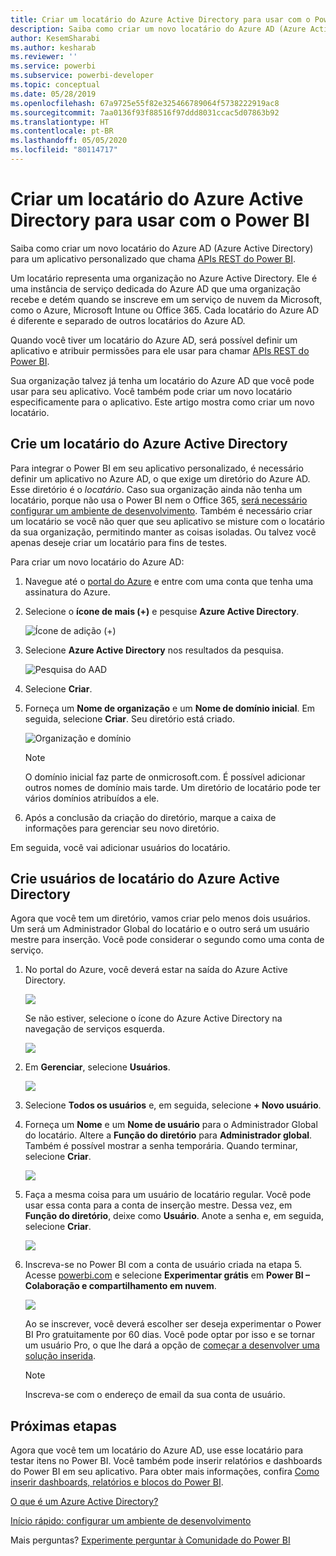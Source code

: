 ```yaml
---
title: Criar um locatário do Azure Active Directory para usar com o Power BI
description: Saiba como criar um novo locatário do Azure AD (Azure Active Directory) para um aplicativo personalizado que chama APIs REST do Power BI.
author: KesemSharabi
ms.author: kesharab
ms.reviewer: ''
ms.service: powerbi
ms.subservice: powerbi-developer
ms.topic: conceptual
ms.date: 05/28/2019
ms.openlocfilehash: 67a9725e55f82e325466789064f5738222919ac8
ms.sourcegitcommit: 7aa0136f93f88516f97ddd8031ccac5d07863b92
ms.translationtype: HT
ms.contentlocale: pt-BR
ms.lasthandoff: 05/05/2020
ms.locfileid: "80114717"
---
```

# <a name="create-an-azure-active-directory-tenant-to-use-with-power-bi"></a>Criar um locatário do Azure Active Directory para usar com o Power BI

Saiba como criar um novo locatário do Azure AD (Azure Active Directory) para um aplicativo personalizado que chama [APIs REST do Power BI](../automation/rest-api-reference.md).

Um locatário representa uma organização no Azure Active Directory. Ele é uma instância de serviço dedicada do Azure AD que uma organização recebe e detém quando se inscreve em um serviço de nuvem da Microsoft, como o Azure, Microsoft Intune ou Office 365. Cada locatário do Azure AD é diferente e separado de outros locatários do Azure AD.

Quando você tiver um locatário do Azure AD, será possível definir um aplicativo e atribuir permissões para ele usar para chamar [APIs REST do Power BI](../automation/rest-api-reference.md).

Sua organização talvez já tenha um locatário do Azure AD que você pode usar para seu aplicativo. Você também pode criar um novo locatário especificamente para o aplicativo. Este artigo mostra como criar um novo locatário.

## <a name="create-an-azure-active-directory-tenant"></a>Crie um locatário do Azure Active Directory

Para integrar o Power BI em seu aplicativo personalizado, é necessário definir um aplicativo no Azure AD, o que exige um diretório do Azure AD. Esse diretório é o *locatário*. Caso sua organização ainda não tenha um locatário, porque não usa o Power BI nem o Office 365, [será necessário configurar um ambiente de desenvolvimento](https://docs.microsoft.com/azure/active-directory/develop/active-directory-howto-tenant). Também é necessário criar um locatário se você não quer que seu aplicativo se misture com o locatário da sua organização, permitindo manter as coisas isoladas. Ou talvez você apenas deseje criar um locatário para fins de testes.

Para criar um novo locatário do Azure AD:

1. Navegue até o [portal do Azure](https://portal.azure.com) e entre com uma conta que tenha uma assinatura do Azure.

2. Selecione o **ícone de mais (+)** e pesquise **Azure Active Directory**.

    ![Ícone de adição (+)](media/create-an-azure-active-directory-tenant/new-directory.png)

3. Selecione **Azure Active Directory** nos resultados da pesquisa.

    ![Pesquisa do AAD](media/create-an-azure-active-directory-tenant/new-directory2.png)

4. Selecione **Criar**.

5. Forneça um **Nome de organização** e um **Nome de domínio inicial**. Em seguida, selecione **Criar**. Seu diretório está criado.

    ![Organização e domínio](media/create-an-azure-active-directory-tenant/organization-and-domain.png)

   > [!NOTE]
   > O domínio inicial faz parte de onmicrosoft.com. É possível adicionar outros nomes de domínio mais tarde. Um diretório de locatário pode ter vários domínios atribuídos a ele.

6. Após a conclusão da criação do diretório, marque a caixa de informações para gerenciar seu novo diretório.

Em seguida, você vai adicionar usuários do locatário.

## <a name="create-azure-active-directory-tenant-users"></a>Crie usuários de locatário do Azure Active Directory

Agora que você tem um diretório, vamos criar pelo menos dois usuários. Um será um Administrador Global do locatário e o outro será um usuário mestre para inserção. Você pode considerar o segundo como uma conta de serviço.

1. No portal do Azure, você deverá estar na saída do Azure Active Directory.

    ![](media/create-an-azure-active-directory-tenant/aad-flyout.png)

    Se não estiver, selecione o ícone do Azure Active Directory na navegação de serviços esquerda.

    ![](media/create-an-azure-active-directory-tenant/aad-service.png)

2. Em **Gerenciar**, selecione **Usuários**.

    ![](media/create-an-azure-active-directory-tenant/users-and-groups.png)

3. Selecione **Todos os usuários** e, em seguida, selecione **+ Novo usuário**.

4. Forneça um **Nome** e um **Nome de usuário** para o Administrador Global do locatário. Altere a **Função do diretório** para **Administrador global**. Também é possível mostrar a senha temporária. Quando terminar, selecione **Criar**.

    ![](media/create-an-azure-active-directory-tenant/global-admin.png)

5. Faça a mesma coisa para um usuário de locatário regular. Você pode usar essa conta para a conta de inserção mestre. Dessa vez, em **Função do diretório**, deixe como **Usuário**. Anote a senha e, em seguida, selecione **Criar**.

    ![](media/create-an-azure-active-directory-tenant/pbiembed-user.png)

6. Inscreva-se no Power BI com a conta de usuário criada na etapa 5. Acesse [powerbi.com](https://powerbi.microsoft.com/get-started/) e selecione **Experimentar grátis** em **Power BI – Colaboração e compartilhamento em nuvem**.

    ![](media/create-an-azure-active-directory-tenant/try-powerbi-free.png)

    Ao se inscrever, você deverá escolher ser deseja experimentar o Power BI Pro gratuitamente por 60 dias. Você pode optar por isso e se tornar um usuário Pro, o que lhe dará a opção de [começar a desenvolver uma solução inserida](embed-sample-for-customers.md).

   > [!NOTE]
   > Inscreva-se com o endereço de email da sua conta de usuário.

## <a name="next-steps"></a>Próximas etapas

Agora que você tem um locatário do Azure AD, use esse locatário para testar itens no Power BI. Você também pode inserir relatórios e dashboards do Power BI em seu aplicativo. Para obter mais informações, confira [Como inserir dashboards, relatórios e blocos do Power BI](embed-sample-for-customers.md).

[O que é um Azure Active Directory?](https://docs.microsoft.com/azure/active-directory/active-directory-whatis) 
 
[Início rápido: configurar um ambiente de desenvolvimento](https://docs.microsoft.com/azure/active-directory/develop/active-directory-howto-tenant)  

Mais perguntas? [Experimente perguntar à Comunidade do Power BI](https://community.powerbi.com/)
